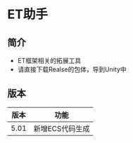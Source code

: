 # ET助手

## 简介

- ET框架相关的拓展工具 
- 请直接下载Realse的包体，导到Unity中

## 版本

| 版本 |      功能       |
| :--: | :-------------: |
| 5.01 | 新增ECS代码生成 |

